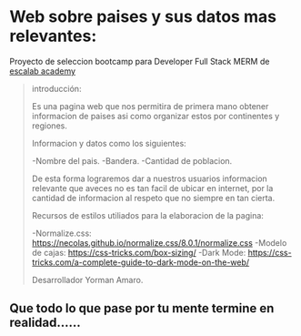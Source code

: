 # Web sobre paises y sus datos mas relevantes:
Proyecto de seleccion bootcamp para Developer  Full Stack MERM de [escalab academy](https://escalab.academy/index.html)

> introducción:
>
> Es una pagina web que nos permitira de primera mano obtener informacion de paises asi como organizar estos por continentes y regiones.
>
> Informacion y datos como los siguientes:
>
>-Nombre del pais.
>-Bandera.
>-Cantidad de poblacion.
>
>   
> De esta forma lograremos dar a nuestros usuarios informacion relevante que aveces no es tan facil de ubicar en internet, por la cantidad de informacion al respeto que no siempre en tan cierta.
>
>
>
> Recursos de estilos utiliados para la elaboracion de la pagina: 
>
>
>-Normalize.css: https://necolas.github.io/normalize.css/8.0.1/normalize.css
>-Modelo de cajas: https://css-tricks.com/box-sizing/
>-Dark Mode: https://css-tricks.com/a-complete-guide-to-dark-mode-on-the-web/
>
>
>
> 
> 
> Desarrollador Yorman Amaro. 

## Que todo lo que pase por tu mente termine en realidad......

